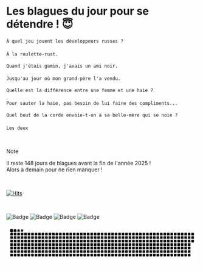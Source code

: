 
<h1>Les blagues du jour pour se détendre ! 😇</h1>

```diff
À quel jeu jouent les développeurs russes ?

À la roulette-rust.
```

```diff
Quand j'étais gamin, j'avais un ami noir.

Jusqu'au jour où mon grand-père l'a vendu.
```

```diff
Quelle est la différence entre une femme et une haie ?

Pour sauter la haie, pas besoin de lui faire des compliments...
```

```diff
Quel bout de la corde envoie-t-on à sa belle-mère qui se noie ?

Les deux
```

<br/>

> [!NOTE]
> Il reste 148 jours de blagues avant la fin de l'année 2025 ! <br/>
> Alors à demain pour ne rien manquer !

<br/>


[![Hits](https://hits.seeyoufarm.com/api/count/incr/badge.svg?url=https%3A%2F%2Fgithub.com%2FClems02%2Fhit-counter&count_bg=%23003E80&title_bg=%235C9FE1&icon=powershell.svg&icon_color=%23FFFFFF&title=Visite&edge_flat=false)](https://hits.seeyoufarm.com)


<br/>


![Badge](https://img.shields.io/badge/Last%20updated%20on-white?style=for-the-badge&logo=clockify)   ![Badge](https://img.shields.io/badge/06/08-white?style=for-the-badge) ![Badge](https://img.shields.io/badge/at-white?style=for-the-badge) ![Badge](https://img.shields.io/badge/03:52-white?style=for-the-badge)


<p align="center">
 <img width="1000" src="assets/github-snake.svg" alt="snake"/>
</p>
